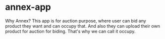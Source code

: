 # annex-app
Why Annex? This app is for auction purpose, where user can bid any product they want and can occupy that. And also they can upload their own product for auction for biding. That's why we can call it occupy.
